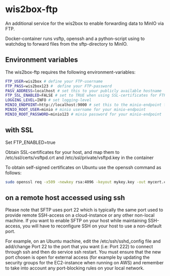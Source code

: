 # wis2box-ftp

An additional service for the wis2box to enable forwarding data to MinIO via FTP.

Docker-container runs vsftp, openssh and a python-script using to watchdog to forward files from the sftp-directory to MinIO.

## Environment variables

The wis2box-ftp requires the following environment-variables:

```bash
FTP_USER=wis2box # define your FTP-username 
FTP_PASS=wis2box123 #  define your FTP-password 
PASV_ADDRESS=localhost # set this to your publicly available hostname
FTP_SSL_ENABLED=FALSE # set to TRUE when using SSL-certificates for FTPS/SFTP
LOGGING_LEVEL=INFO # set logging-level
MINIO_ENDPOINT=http://localhost:9000 # set this to the minio-endpoint for your wis2box 
MINIO_ROOT_USER=minio # minio username for your minio-endpoint
MINIO_ROOT_PASSWORD=minio123 # minio password for your minio-endpoint
```

## with SSL

Set FTP_ENABLED=true

Obtain SSL-certificates for your host, and map them to /etc/ssl/certs/vsftpd.crt and /etc/ssl/private/vsftpd.key in the container

To obtain self-signed certificates on Ubuntu use the openssh command as follows:

```bash
sudo openssl req -x509 -newkey rsa:4096 -keyout mykey.key -out mycert.crt -sha256 -days 365 -nodes
```

## on a remote host accessed using ssh

Please note that SFTP uses port 22 which is typically the same port used to provide remote SSH-access on a cloud-instance or any other non-local machine. If you want to enable SFTP on your host while maintaining SSH-access, you will have to reconfigure SSH on your host to use a non-default port.

For example, on an Ubuntu machine, edit the /etc/ssh/sshd_config file and add/change Port 22 to the port that you want (i.e: Port 222) to connect through ssh and then do service ssh restart. You must ensure that the new port chosen is open for external access (for example by updating the security groups for the EC2-instance when running on AWS) and remember to take into account any port-blocking rules on your local network.
